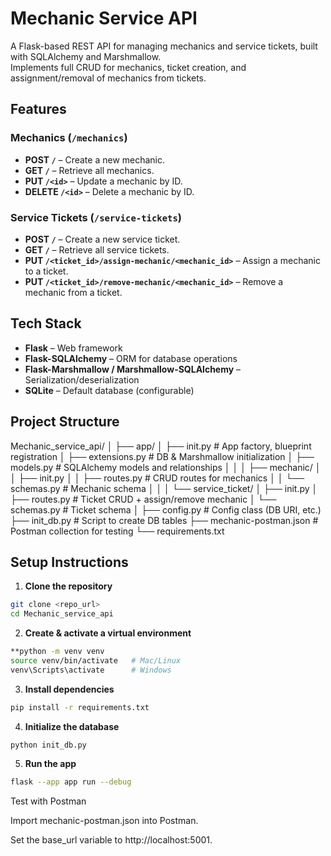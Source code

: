 # Mechanic Service API

A Flask-based REST API for managing mechanics and service tickets, built with SQLAlchemy and Marshmallow.  
Implements full CRUD for mechanics, ticket creation, and assignment/removal of mechanics from tickets.

## Features

### Mechanics (`/mechanics`)
- **POST `/`** – Create a new mechanic.
- **GET `/`** – Retrieve all mechanics.
- **PUT `/<id>`** – Update a mechanic by ID.
- **DELETE `/<id>`** – Delete a mechanic by ID.

### Service Tickets (`/service-tickets`)
- **POST `/`** – Create a new service ticket.
- **GET `/`** – Retrieve all service tickets.
- **PUT `/<ticket_id>/assign-mechanic/<mechanic_id>`** – Assign a mechanic to a ticket.
- **PUT `/<ticket_id>/remove-mechanic/<mechanic_id>`** – Remove a mechanic from a ticket.

## Tech Stack
- **Flask** – Web framework
- **Flask-SQLAlchemy** – ORM for database operations
- **Flask-Marshmallow / Marshmallow-SQLAlchemy** – Serialization/deserialization
- **SQLite** – Default database (configurable)

## Project Structure
Mechanic_service_api/
│
├── app/
│ ├── init.py # App factory, blueprint registration
│ ├── extensions.py # DB & Marshmallow initialization
│ ├── models.py # SQLAlchemy models and relationships
│ │
│ ├── mechanic/
│ │ ├── init.py
│ │ ├── routes.py # CRUD routes for mechanics
│ │ └── schemas.py # Mechanic schema
│ │
│ └── service_ticket/
│ ├── init.py
│ ├── routes.py # Ticket CRUD + assign/remove mechanic
│ └── schemas.py # Ticket schema
│
├── config.py # Config class (DB URI, etc.)
├── init_db.py # Script to create DB tables
├── mechanic-postman.json # Postman collection for testing
└── requirements.txt

## Setup Instructions

1. **Clone the repository**
```bash
git clone <repo_url>
cd Mechanic_service_api
```

2. **Create & activate a virtual environment**
```bash
**python -m venv venv
source venv/bin/activate   # Mac/Linux
venv\Scripts\activate      # Windows
```

3. **Install dependencies**
```bash
pip install -r requirements.txt
```

4. **Initialize the database**

```bash
python init_db.py
```
5. **Run the app**
```bash
flask --app app run --debug
```

Test with Postman

Import mechanic-postman.json into Postman.

Set the base_url variable to http://localhost:5001.
